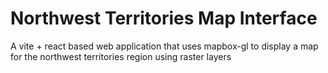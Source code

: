 # Northwest Territories Map Interface

A vite + react based web application that uses mapbox-gl to display a map for the northwest territories region using raster layers